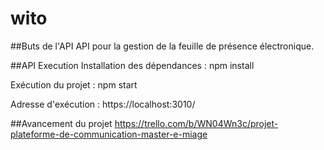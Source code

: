 # wito
##Buts de l'API
API pour la gestion de la feuille de présence électronique.

##API Execution
Installation des dépendances : npm install

Exécution du projet : npm start

Adresse d'exécution : https://localhost:3010/

##Avancement du projet
https://trello.com/b/WN04Wn3c/projet-plateforme-de-communication-master-e-miage
